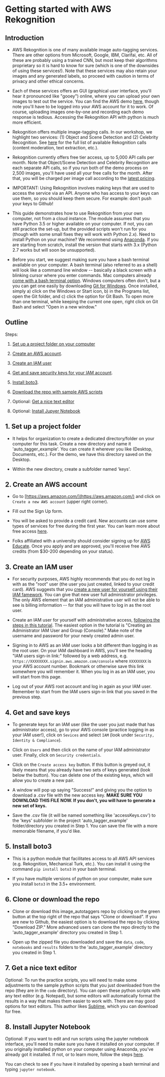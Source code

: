 # Getting started with AWS Rekognition

## Introduction

* AWS Rekognition is one of many available image auto-tagging services. There are other options from Microsoft, Google, IBM, Clarifai, etc. All of these are probably using a trained CNN, but most keep their algorithms proprietary so it is hard to know for sure (which is one of the downsides of using these services!). Note that these services may also retain your images and any generated labels, so proceed with caution in terms of privacy and other ethical concerns. 

* Each of these services offers an GUI (graphical user interface, you'll hear it pronounced like "gooey") online, where you can upload your own images to test out the service. You can find the AWS demo [here](https://console.aws.amazon.com/rekognition/home?region=us-east-1#/label-detection), though note you'll have to be logged into your AWS account for it to work. Of course, uploading images one-by-one and recording each demo response is tedious. Accessing the Rekognition API with python is much more efficient.

* Rekognition offers multiple image-tagging calls. In our workshop, we highlight two services: (1) Object and Scene Detection and (2) Celebrity Recognition. See [here](https://aws.amazon.com/rekognition/image-features/) for the full list of available Rekognition calls (content moderation, text extraction, etc.).

* Rekognition currently offers free tier access, up to 5,000 API calls per month. Note that Object/Scene Detection and Celebrity Recognition are each separate API calls, so if you run both of the demo process on 2,500 images, you'll have used all your free calls for the month. After that, you will be charged per image call according to the [latest pricing](https://aws.amazon.com/rekognition/pricing/).

* IMPORTANT: Using Rekognition involves making keys that are used to access the service via an API. Anyone who has access to your keys can use them, so you should keep them secure. For example: don't push your keys to Github! 

* This guide demonstrates how to use Rekognition from your own computer, not from a cloud instance. The module assumes that you have Python 3.5 or higher available on your computer. If not, you can still practice the set-up, but the provided scripts won't run for you (though with some small fixes they will work with Python 2.x). Need to install Python on your machine? We recommend using [Anaconda](https://www.anaconda.com/download/). If you are starting from scratch, install the version that starts with 3.x (Python 2.7 works but will soon be unsupported).

* Before you start, we suggest making sure you have a bash terminal available on your computer. A bash terminal (also referred to as a shell) will look like a command line window -- basically a black screen with a blinking cursor where you enter commands. Mac computers already [come with a bash terminal option](https://macpaw.com/how-to/use-terminal-on-mac). Windows computers often don't, but a you can get one easily by downloading [Git for Windows](https://gitforwindows.org/). Once installed, simply a) click on the Windows or Start icon, b) in the Programs list, open the Git folder, and c) click the option for Git Bash. To open more than one terminal, while keeping the current one open, right click on Git Bash and select "Open in a new window."
 
## Outline

Steps:

1. [Set up a project folder on your computer](#1-set-up-a-project-folder)

2. [Create an AWS account](#2-create-an-aws-account).

3. [Create an IAM user](#3-create-an-iam-user)

4. [Get and save security keys for your IAM account](#4-get-and-save-keys).

5. [Install boto3](#5-access-your-ec2-instance).

6. [Download the repo with sample AWS scripts](#6-clone-repo)

7. Optional: [Get a nice text editor](#7-get-a-nice-text-editor)

8. Optional: [Install Jupyer Notebook](#8-install-jupyter-notebook)

## 1. Set up a project folder

* It helps for organization to create a dedicated directory/folder on your computer for this task. Create a new directory and name it 'auto_tagger_example'. You can create it wherever you like (Desktop, Documents, etc.). For the demo, we have this directory saved on the Desktop.  

* Within the new directory, create a subfolder named 'keys'. 

## 2. Create an AWS account

* Go to [https://aws.amazon.com/](https://aws.amazon.com/) and click on `Create a new AWS account` (upper right corner).

* Fill out the Sign Up form. 

* You will be asked to provide a credit card. New accounts can use some types of services for free during the first year. You can learn more about free access [here](https://aws.amazon.com/free/).

* Folks affiliated with a university should consider signing up for [AWS Educate](https://aws.amazon.com/education/awseducate/). Once you apply and are approved, you'll receive free AWS credits (from $30-200 depending on your status).


## 3. Create an IAM user

* For security purposes, AWS highly recommends that you do not log in with as the "root" user (the user you just created, linked to your credit card). AWS suggests that you [create a new user for yourself using their IAM famework](https://docs.aws.amazon.com/IAM/latest/UserGuide/introduction.html). You can give that new user full administrator privileges. The only AWS element that an IAM administrative user will not be able to see is billing information -- for that you will have to log in as the root user.  

* Create an IAM user for yourself with administrative access, [following the steps in this tutorial](https://docs.aws.amazon.com/IAM/latest/UserGuide/getting-started_create-admin-group.html). The easiest option in the tutorial is "Creating an Administrator IAM User and Group (Console)." Make note of the username and password for your newly created admin user.

* Signing in to AWS as an IAM user looks a bit different than logging in as the root user. On your IAM dashboard in AWS, you'll see the heading "IAM users sign-in link:" followed by a web address, e.g. `https://XXXXXXXX.signin.aws.amazon.com/console` where `XXXXXXXX` is your AWS account number. Bookmark or otherwise save this link somewhere you will remember it. When you log in as an IAM user, you will start from this page. 

* Log out of your AWS root account and log in again as your IAM user. Remember to start from the IAM users sign-in link that you saved in the previous step.

## 4. Get and save keys

* To generate keys for an IAM user (like the user you just made that has administrator access), go to your AWS console (practice logging in as your IAM user!), click on `Sevices` and select `IAM` (look under `Security, Identity & Compliance`).

* Click on `Users` and then click on the name of your IAM administrator user. Finally, click on `Security credentials`.

* Click on the `Create access key` button. If this button is greyed out, it likely means that you already have two sets of keys generated (look below the button). You can delete one of the existing keys, which will allow you to create a new pair.  

* A window will pop up saying "Success!" and giving you the option to download a .csv file with the new access key. **MAKE SURE YOU DOWNLOAD THIS FILE NOW. If you don't, you will have to generate a new set of keys.** 

* Save the .csv file (it will be named something like 'accessKeys.csv') to the 'keys' subfolder in the project 'auto_tagger_example' folder/directory you created in Step 1. You can save the file with a more memorable filename, if you'd like.  


## 5. Install boto3

* This is a python module that facilitates access to all AWS API services (e.g. Rekognition, Mechanical Turk, etc.). You can install it using the command `pip install boto3` in your bash terminal.

* If you have multiple versions of python on your computer, make sure you install `boto3` in the 3.5+ environment. 


## 6. Clone or download the repo

* Clone or download this image_autotaggers repo by clicking on the green button at the top right of the repo that says "Clone or download". If you are new to Github, the easiest option is to download the repo by clicking "Download ZIP." More advanced users can clone the repo directly to the 'auto_tagger_example' directory you created in Step 1.

* Open up the zipped file you downloaded and save the `data`, `code`, `notebooks` and `results` folders to the 'auto_tagger_example' directory you created in Step 1.


## 7. Get a nice text editor

Optional: To run the practice scripts, you will need to make some adjustments to the sample python scripts that you just downloaded from the repo (they are in the `code` directory). You can open these python scripts with any text editor (e.g. Notepad), but some editors will automatically format the results in a way that makes them easier to work with. There are may good options for text editors. This author likes [Sublime](https://www.sublimetext.com/), which you can download for free.


## 8. Install Jupyter Notebook

Optional: If you want to edit and run scripts using the jupyter notebook interface, you'll need to make sure you have it installed on your computer. If you originally installed python on your computer using Anaconda, you've already got it installed. If not, or to learn more, follow the steps [here](http://jupyter.org/install). 

You can check to see if you have it installed by opening a bash terminal and typing `jupyter notebook`.
